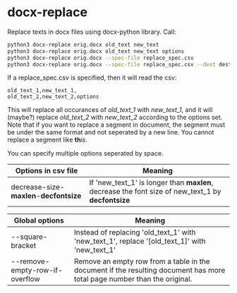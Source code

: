 # docx-replace
Replace texts in docx files using docx-python library. Call:

```bash
python3 docx-replace orig.docx old_text new_text
python3 docx-replace orig.docx old_text new_text options
python3 docx-replace orig.docx --spec-file replace_spec.csv
python3 docx-replace orig.docx --spec-file replace_spec.csv --dest dest.docx
```

If a replace_spec.csv is specified, then it will read the csv:

```csv
old_text_1,new_text_1,
old_text_2,new_text_2,options
```

This will replace all occurances of *old_text_1* with *new_text_1*, and it will (maybe?) replace *old_text_2* with *new_text_2* according to the options set.
Note that if you want to replace a segment in document, the segment must be under the same format and not seperated by a new line.
You cannot replace a segment like **th***is*.

You can specify multiple options seperated by space.

| Options in csv file | Meaning |
|---------|---------|
| decrease-size-**maxlen**-**decfontsize** | If 'new_text_1' is longer than **maxlen**, decrease the font size of new_text_1 by **decfontsize** |

| Global options | Meaning |
|---------|---------|
| --square-bracket     | Instead of replacing 'old_text_1' with 'new_text_1', replace '[old_text_1]' with 'new_text_1' |
| --remove-empty-row-if-overflow | Remove an empty row from a table in the document if the resulting document has more total page number than the original. |

